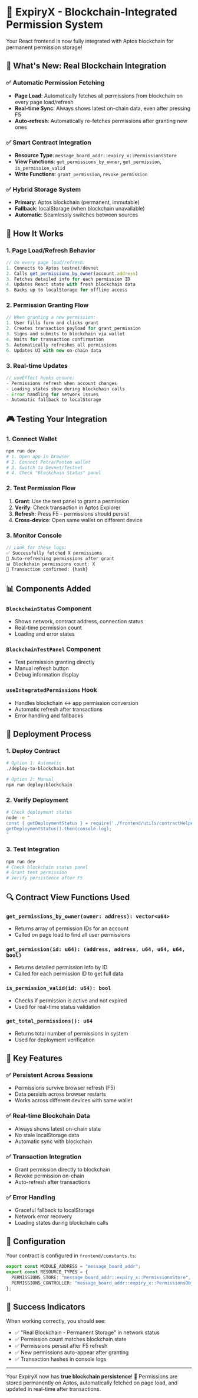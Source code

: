 # 🚀 ExpiryX - Blockchain-Integrated Permission System

Your React frontend is now fully integrated with Aptos blockchain for permanent permission storage!

## 🎯 What's New: Real Blockchain Integration

### ✅ Automatic Permission Fetching

- **Page Load**: Automatically fetches all permissions from blockchain on every page load/refresh
- **Real-time Sync**: Always shows latest on-chain data, even after pressing F5
- **Auto-refresh**: Automatically re-fetches permissions after granting new ones

### ✅ Smart Contract Integration

- **Resource Type**: `message_board_addr::expiry_x::PermissionsStore`
- **View Functions**: `get_permissions_by_owner`, `get_permission`, `is_permission_valid`
- **Write Functions**: `grant_permission`, `revoke_permission`

### ✅ Hybrid Storage System

- **Primary**: Aptos blockchain (permanent, immutable)
- **Fallback**: localStorage (when blockchain unavailable)
- **Automatic**: Seamlessly switches between sources

## 🔧 How It Works

### 1. Page Load/Refresh Behavior

```typescript
// On every page load/refresh:
1. Connects to Aptos testnet/devnet
2. Calls get_permissions_by_owner(account.address)
3. Fetches detailed info for each permission ID
4. Updates React state with fresh blockchain data
5. Backs up to localStorage for offline access
```

### 2. Permission Granting Flow

```typescript
// When granting a new permission:
1. User fills form and clicks grant
2. Creates transaction payload for grant_permission
3. Signs and submits to blockchain via wallet
4. Waits for transaction confirmation
5. Automatically refreshes all permissions
6. Updates UI with new on-chain data
```

### 3. Real-time Updates

```typescript
// useEffect hooks ensure:
- Permissions refresh when account changes
- Loading states show during blockchain calls
- Error handling for network issues
- Automatic fallback to localStorage
```

## 🎮 Testing Your Integration

### 1. Connect Wallet

```bash
npm run dev
# 1. Open app in browser
# 2. Connect Petra/Pontem wallet
# 3. Switch to Devnet/Testnet
# 4. Check "Blockchain Status" panel
```

### 2. Test Permission Flow

1. **Grant**: Use the test panel to grant a permission
2. **Verify**: Check transaction in Aptos Explorer
3. **Refresh**: Press F5 - permissions should persist
4. **Cross-device**: Open same wallet on different device

### 3. Monitor Console

```javascript
// Look for these logs:
✅ Successfully fetched X permissions
🔄 Auto-refreshing permissions after grant
📊 Blockchain permissions count: X
🔗 Transaction confirmed: {hash}
```

## 📊 Components Added

### `BlockchainStatus` Component

- Shows network, contract address, connection status
- Real-time permission count
- Loading and error states

### `BlockchainTestPanel` Component

- Test permission granting directly
- Manual refresh button
- Debug information display

### `useIntegratedPermissions` Hook

- Handles blockchain ↔ app permission conversion
- Automatic refresh after transactions
- Error handling and fallbacks

## 🚀 Deployment Process

### 1. Deploy Contract

```bash
# Option 1: Automatic
./deploy-to-blockchain.bat

# Option 2: Manual
npm run deploy:blockchain
```

### 2. Verify Deployment

```bash
# Check deployment status
node -e "
const { getDeploymentStatus } = require('./frontend/utils/contractHelpers.ts');
getDeploymentStatus().then(console.log);
"
```

### 3. Test Integration

```bash
npm run dev
# Check blockchain status panel
# Grant test permission
# Verify persistence after F5
```

## 🔍 Contract View Functions Used

### `get_permissions_by_owner(owner: address): vector<u64>`

- Returns array of permission IDs for an account
- Called on page load to find all user permissions

### `get_permission(id: u64): (address, address, u64, u64, u64, bool)`

- Returns detailed permission info by ID
- Called for each permission ID to get full data

### `is_permission_valid(id: u64): bool`

- Checks if permission is active and not expired
- Used for real-time status validation

### `get_total_permissions(): u64`

- Returns total number of permissions in system
- Used for deployment verification

## 🎯 Key Features

### ✅ Persistent Across Sessions

- Permissions survive browser refresh (F5)
- Data persists across browser restarts
- Works across different devices with same wallet

### ✅ Real-time Blockchain Data

- Always shows latest on-chain state
- No stale localStorage data
- Automatic sync with blockchain

### ✅ Transaction Integration

- Grant permission directly to blockchain
- Revoke permission on-chain
- Auto-refresh after transactions

### ✅ Error Handling

- Graceful fallback to localStorage
- Network error recovery
- Loading states during blockchain calls

## 🔧 Configuration

Your contract is configured in `frontend/constants.ts`:

```typescript
export const MODULE_ADDRESS = "message_board_addr";
export const RESOURCE_TYPES = {
  PERMISSIONS_STORE: "message_board_addr::expiry_x::PermissionsStore",
  PERMISSIONS_CONTROLLER: "message_board_addr::expiry_x::PermissionsObjectController",
};
```

## 🎉 Success Indicators

When working correctly, you should see:

- ✅ "Real Blockchain - Permanent Storage" in network status
- ✅ Permission count matches blockchain state
- ✅ Permissions persist after F5 refresh
- ✅ New permissions auto-appear after granting
- ✅ Transaction hashes in console logs

---

Your ExpiryX now has **true blockchain persistence**! 🎊 Permissions are stored permanently on Aptos, automatically fetched on page load, and updated in real-time after transactions.
